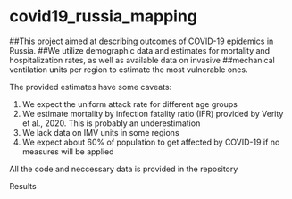 # covid19_russia_mapping
##This project aimed at describing outcomes of COVID-19 epidemics in Russia.
##We utilize demographic data and estimates for mortality and hospitalization rates, as well as available data on invasive ##mechanical ventilation units per region to estimate the most vulnerable ones.

The provided estimates have some caveats:
1. We expect the uniform attack  rate for different age groups
2. We estimate mortality by infection fatality ratio (IFR) provided by Verity et al., 2020. This is probably an underestimation
3. We lack data on IMV units in some regions
4. We expect about 60% of population to get affected by COVID-19 if no measures will be applied


All the code and neccessary data is provided in the repository

Results
